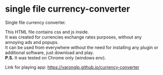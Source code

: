 # single file currency-converter
Single file currency converter.

This HTML file contains css and js inside.  
It was created for currencies exchange rates purposes, without any annoying ads and popups.  
It can be used from everywhere without the need for installing any plugin or additional software, just download and play.  
**P.S.** It was tested on Chrome only (windows env).

Link for playing app: https://yaronglp.github.io/currency-converter
